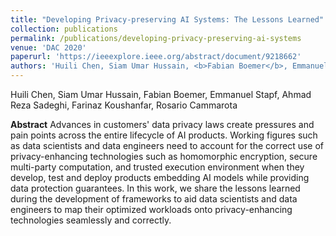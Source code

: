 ```yaml
---
title: "Developing Privacy-preserving AI Systems: The Lessons Learned"
collection: publications
permalink: /publications/developing-privacy-preserving-ai-systems
venue: 'DAC 2020'
paperurl: 'https://ieeexplore.ieee.org/abstract/document/9218662'
authors: 'Huili Chen, Siam Umar Hussain, <b>Fabian Boemer</b>, Emmanuel Stapf, Ahmad Reza Sadeghi, Farinaz Koushanfar, Rosario Cammarota'
---
```


Huili Chen, Siam Umar Hussain, Fabian Boemer, Emmanuel Stapf, Ahmad Reza Sadeghi, Farinaz Koushanfar, Rosario Cammarota

**Abstract**
Advances in customers' data privacy laws create pressures and pain points across the entire lifecycle of AI products. Working figures such as data scientists and data engineers need to account for the correct use of privacy-enhancing technologies such as homomorphic encryption, secure multi-party computation, and trusted execution environment when they develop, test and deploy products embedding AI models while providing data protection guarantees. In this work, we share the lessons learned during the development of frameworks to aid data scientists and data engineers to map their optimized workloads onto privacy-enhancing technologies seamlessly and correctly.
